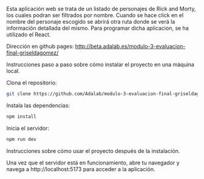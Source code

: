 Esta aplicación web se trata de un listado de personajes de Rick and Morty, los cuales podran ser filtrados por nombre. Cuando se hace click en el nombre del personaje escogido se abrirá otra ruta donde se verá la información detallada del mismo. 
Para programar dicha aplicacion, se ha utilizado el React.

Dirección en github pages: http://beta.adalab.es/modulo-3-evaluacion-final-griseldagomez/

Instrucciones paso a paso sobre cómo instalar el proyecto en una máquina local.

Clona el repositorio:

```bash
git clone https://github.com/Adalab/modulo-3-evaluacion-final-griseldagomez.git
```

Instala las dependencias:
```bash
npm install
```

Inicia el servidor:

```bash
npm run dev
```

Instrucciones sobre cómo usar el proyecto después de la instalación.

Una vez que el servidor está en funcionamiento, abre tu navegador y navega a http://localhost:5173 para acceder a la aplicación.

